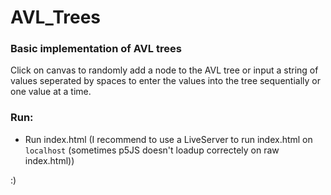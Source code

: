 # AVL_Trees
### Basic implementation of AVL trees
Click on canvas to randomly add a node to the AVL tree or input a string of values seperated by spaces to enter the values into the tree sequentially or one value at a time.
### Run: 
 - Run index.html (I recommend to use a LiveServer to run index.html on `localhost` (sometimes p5JS doesn't loadup correctely on raw index.html))
 
 :)
